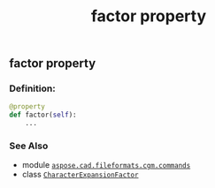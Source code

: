 ﻿---
title: factor property
second_title: Aspose.CAD for Python via .NET API References
description: 
type: docs
weight: 80
url: /python-net/aspose.cad.fileformats.cgm.commands/characterexpansionfactor/factor/
is_root: false
---

## factor property

### Definition:
```python
@property
def factor(self):
    ...
```

### See Also
* module [`aspose.cad.fileformats.cgm.commands`](../../)
* class [`CharacterExpansionFactor`](/cad/python-net/aspose.cad.fileformats.cgm.commands/characterexpansionfactor)
